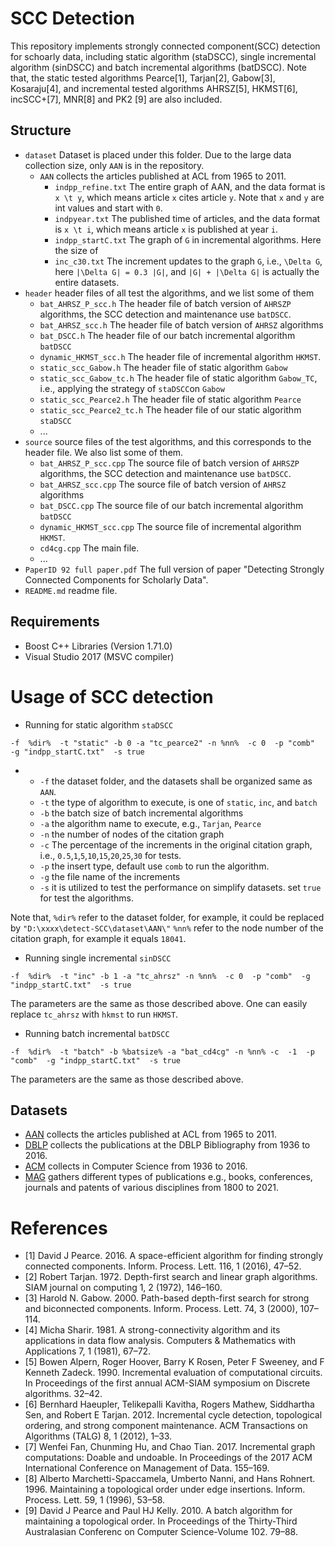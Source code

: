 # SCC Detection
This repository implements strongly connected component(SCC) detection for schoarly data, including static algorithm (staDSCC), single incremental algorithm (sinDSCC) and batch incremental algorithms (batDSCC). 
Note that, the static tested algorithms Pearce[1], Tarjan[2], Gabow[3], Kosaraju[4], and incremental tested algorithms AHRSZ[5], HKMST[6], incSCC+[7], MNR[8] and PK2 [9] are also included. 

## Structure
* `dataset` Dataset is placed under this folder. Due to the large data collection size, only `AAN` is in the repository.
  * `AAN` collects the articles published at ACL from 1965 to 2011.
    * `indpp_refine.txt` The entire graph of AAN, and the data format is  `x \t y`, which means article `x` cites article `y`. Note that `x` and `y` are int values and start with `0`.
    * `indpyear.txt` The published time of articles, and the data format is  `x \t i`, which means article `x` is published at year `i`.
    * `indpp_startC.txt` The graph of `G` in incremental algorithms. Here the size of 
    * `inc_c30.txt` The increment updates to the graph `G`, i.e., `\Delta G`, here `|\Delta G| = 0.3 |G|`, and `|G| + |\Delta G|` is actually the entire datasets.   
* `header` header files of all test the algorithms, and we list some of them
  * `bat_AHRSZ_P_scc.h` The header file of batch version of `AHRSZP` algorithms, the SCC detection and maintenance use `batDSCC`.  
  * `bat_AHRSZ_scc.h` The header file of batch version of `AHRSZ` algorithms
  * `bat_DSCC.h` The header file of our batch incremental algorithm `batDSCC`
  * `dynamic_HKMST_scc.h` The header file of incremental algorithm `HKMST`. 
  * `static_scc_Gabow.h` The header file of static algorithm `Gabow`
  * `static_scc_Gabow_tc.h` The header file of static algorithm `Gabow_TC`, i.e., applying the strategy of `staDSCC`on `Gabow`
  * `static_scc_Pearce2.h`  The header file of static algorithm `Pearce`
  * `static_scc_Pearce2_tc.h` The header file of our static algorithm `staDSCC`
  * ...
* `source` source files of the test algorithms, and this corresponds to the header file. We also list some of them.
  * `bat_AHRSZ_P_scc.cpp` The source file of batch version of `AHRSZP` algorithms, the SCC detection and maintenance use `batDSCC`.  
  * `bat_AHRSZ_scc.cpp` The source file of batch version of `AHRSZ` algorithms
  * `bat_DSCC.cpp` The source file of our batch incremental algorithm `batDSCC`
  * `dynamic_HKMST_scc.cpp` The source file of incremental algorithm `HKMST`. 
  * `cd4cg.cpp` The main file. 
  * ...
* `PaperID 92 full paper.pdf`  The full version of paper "Detecting Strongly Connected Components for Scholarly Data". 
* `README.md` readme file. 
 

## Requirements

- Boost C++ Libraries (Version 1.71.0)
- Visual Studio 2017 (MSVC compiler)

# Usage of SCC detection
  
- Running for static algorithm `staDSCC`

```
-f  %dir%  -t "static" -b 0 -a "tc_pearce2" -n %nn%  -c 0  -p "comb"  -g "indpp_startC.txt"  -s true
```
- 
  - `-f` the dataset folder, and the datasets shall be organized same as `AAN`.
  - `-t` the type of algorithm to execute, is one of `static`, `inc`, and `batch`  
  - `-b` the batch size of batch incremental algorithms 
  - `-a` the algorithm name to execute, e.g., `Tarjan`, `Pearce`
  - `-n` the number of nodes of the citation graph 
  - `-c` The percentage of the increments in the original citation graph, i.e., `0.5`,`1`,`5`,`10`,`15`,`20`,`25`,`30` for tests. 
  - `-p` the insert type, default use `comb` to run the algorithm. 
  - `-g` the file name of the increments
  - `-s` it is utilized to test the performance on simplify datasets. set `true` for test the algorithms.

Note that, 
`%dir%` refer to the dataset folder, for example, it could be replaced by  `"D:\xxxx\detect-SCC\dataset\AAN\"`
`%nn%` refer to the node number of the citation graph, for example it equals `18041`. 
 
  
- Running single incremental `sinDSCC`

```-f  %dir%  -t "inc" -b 1 -a "tc_ahrsz" -n %nn%  -c 0  -p "comb"  -g "indpp_startC.txt"  -s true```

The parameters are the same as those described above. One can easily replace `tc_ahrsz` with `hkmst` to run `HKMST`.

- Running batch incremental `batDSCC`

```-f  %dir%  -t "batch" -b %batsize% -a "bat_cd4cg" -n %nn% -c  -1  -p "comb"  -g "indpp_startC.txt"  -s true```

The parameters are the same as those described above.


## Datasets
* [AAN](https://aclanthology.org/W09-3607/) collects the articles published at ACL from 1965 to 2011.
* [DBLP](https://www.aminer.cn/citation)    collects the publications at the DBLP Bibliography from 1936 to 2016.
* [ACM](https://www.aminer.cn/citation) collects in Computer Science from 1936 to 2016.
* [MAG](https://www.microsoft.com/en-us/research/project/microsoft-academic-graph/) gathers different types of publications e.g., books, conferences, journals and patents of various disciplines from 1800 to 2021.


# References
- [1] David J Pearce. 2016. A space-efficient algorithm for finding strongly connected
components. Inform. Process. Lett. 116, 1 (2016), 47–52.
- [2] Robert Tarjan. 1972. Depth-first search and linear graph algorithms. SIAM journal
on computing 1, 2 (1972), 146–160.
- [3] Harold N. Gabow. 2000. Path-based depth-first search for strong and biconnected
components. Inform. Process. Lett. 74, 3 (2000), 107–114.
- [4] Micha Sharir. 1981. A strong-connectivity algorithm and its applications in data
flow analysis. Computers & Mathematics with Applications 7, 1 (1981), 67–72.
- [5] Bowen Alpern, Roger Hoover, Barry K Rosen, Peter F Sweeney, and F Kenneth
Zadeck. 1990. Incremental evaluation of computational circuits. In Proceedings of
the first annual ACM-SIAM symposium on Discrete algorithms. 32–42.
- [6] Bernhard Haeupler, Telikepalli Kavitha, Rogers Mathew, Siddhartha Sen, and
Robert E Tarjan. 2012. Incremental cycle detection, topological ordering, and
strong component maintenance. ACM Transactions on Algorithms (TALG) 8, 1
(2012), 1–33.
- [7] Wenfei Fan, Chunming Hu, and Chao Tian. 2017. Incremental graph computations:
Doable and undoable. In Proceedings of the 2017 ACM International Conference
on Management of Data. 155–169.
- [8] Alberto Marchetti-Spaccamela, Umberto Nanni, and Hans Rohnert. 1996. Maintaining
a topological order under edge insertions. Inform. Process. Lett. 59, 1
(1996), 53–58.
- [9] David J Pearce and Paul HJ Kelly. 2010. A batch algorithm for maintaining a
topological order. In Proceedings of the Thirty-Third Australasian Conferenc on
Computer Science-Volume 102. 79–88.
